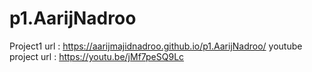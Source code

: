 # p1.AarijNadroo
Project1 url : https://aarijmajidnadroo.github.io/p1.AarijNadroo/
youtube project url : https://youtu.be/jMf7peSQ9Lc
